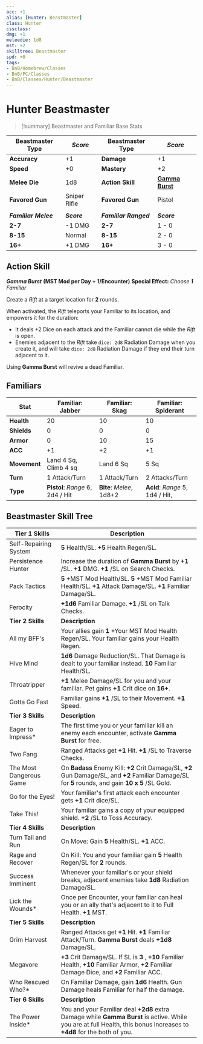 ```yaml
---
acc: +1
alias: [Hunter: Beastmaster]
class: Hunter
cssclass: 
dmg: +1
meleedie: 1d8
mst: +2
skilltree: Beastmaster
spd: +0
tags:
- BnB/Homebrew/Classes
- BnB/PC/Classes
- BnB/Classes/Hunter/Beastmaster
---
```


# Hunter Beastmaster

>[!summary] Beastmaster and Familiar Base Stats
>
| __Beastmaster Type__ | ___Score___      | __Beastmaster Type__  | ___Score___                      |
| -------------------- | ------------ | --------------------- | ---------------------------- |
| __Accuracy__         | +1           | __Damage__            | +1                           |
| __Speed__            | +0           | __Mastery__           | +2                           |
| __Melee Die__        | 1d8          | __Action Skill__      | __[Gamma Burst](../Action_Skill/Gamma-Burst.md)__ |
| __Favored Gun__      | Sniper Rifle | __Favored Gun__       | Pistol                       |
|                      |              |                       |                              |
| ___Familiar Melee___ | ___Score___      | ___Familiar Ranged___ | ___Score___                      |
| __2-7__              | -1 DMG       | __2-7__                   | 1 - 0                          |
| __8-15__             | Normal       | __8-15__                  | 2 - 0                          |
| __16+__              | +1 DMG       | __16+__                   | 3 - 0                             |

## Action Skill

___Gamma Burst___
__(MST Mod per Day + 1/Encounter)__
__Special Effect:__ _Choose __1__ Familiar_

Create a _Rift_ at a target location for __2__ rounds. 

When activated, the _Rift_ teleports your Familiar to its location, and empowers it for the duration: 
- It deals +2 Dice on each attack and the Familiar cannot die while the _Rift_ is open. 
- Enemies adjacent to the _Rift_ take `dice: 2d8` Radiation Damage when you create it, and will take `dice: 2d8` Radiation Damage if they end their turn adjacent to it. 

Using __Gamma Burst__ will revive a dead Familiar.

## Familiars

| __Stat__     | __Familiar: Jabber__             | __Familiar: Skag__       | __Familiar: Spiderant__ |
| ------------ | -------------------------------- | ------------------------ | ----------------------- |
| __Health__   | 20                               | 10                       | 10                        |
| __Shields__  | 0                                | 0                        |   0                      |
| __Armor__    | 0                                | 10                       |    15                     |
| __ACC__      | +1                               | +2                       | +1                      |
| __Movement__ | Land 4 Sq, Climb 4 sq            | Land 6 Sq                |      5 Sq                   |
| __Turn__     | 1 Attack/Turn                    | 1 Attack/Turn            |          2 Attacks/Turn               |
| __Type__     | __Pistol__: _Range_ 6, 2d4 / Hit | __Bite__: _Melee_, 1d8+2 | __Acid__: _Range_ 5, 1d4 / Hit,                         |

## Beastmaster Skill Tree

| __Tier 1 Skills__ | __Description__ |
| --- | --- |
| Self-Repairing System | __5__ Health/SL. __+5__ Health Regen/SL. |
| Persistence Hunter | Increase the duration of __Gamma Burst__ by __+1__ /SL. __+1__ DMG. __+1__ /SL on Search Checks. |
| Pack Tactics | __5__ +MST Mod Health/SL. __5__ +MST Mod Familiar Health/SL. __+1__ Attack Damage/SL. __+1__ Familiar Damage/SL. |
| Ferocity | __+1d6__ Familiar Damage. __+1__ /SL on Talk Checks. |
| __Tier 2 Skills__ | __Description__ |
| All my BFF's | Your allies gain __1__ +Your MST Mod Health Regen/SL. Your familiar gains your Health Regen. |
| Hive Mind | __1d6__ Damage Reduction/SL. That Damage is dealt to your familiar instead. __10__ Familiar Health/SL. |
| Throatripper | __+1__ Melee Damage/SL for you and your familiar. Pet gains __+1__ Crit dice on __16+__. |
| Gotta Go Fast | Familiar gains __+1__ /SL to their Movement. __+1__ Speed. |
| __Tier 3 Skills__ | __Description__ |
| Eager to Impress\* | The first time you or your familiar kill an enemy each encounter, activate __Gamma Burst__ for free. |
| Two Fang | Ranged Attacks get __+1__ Hit. __+1__ /SL to Traverse Checks. |
| The Most Dangerous Game | On __Badass__ Enemy Kill: __+2__ Crit Damage/SL, __+2__ Gun Damage/SL, and __+2__ Familiar Damage/SL for __5__ rounds, and gain __10 x 5__ /SL Gold. |
| Go for the Eyes! | Your familiar's first attack each encounter gets __+1__ Crit dice/SL. |
| Take This! | Your familiar gains a copy of your equipped shield. __+2__ /SL to Toss Accuracy. |
| __Tier 4 Skills__ | __Description__ |
| Turn Tail and Run | On Move: Gain __5__ Health/SL. __+1__ ACC. |
| Rage and Recover | On Kill: You and your familiar gain __5__ Health Regen/SL for __2__ rounds. |
| Success Imminent | Whenever your familiar's or your shield breaks, adjacent enemies take __1d8__ Radiation Damage/SL. |
| Lick the Wounds\* | Once per Encounter, your familiar can heal you or an ally that's adjacent to it to Full Health. __+1__ MST. |
| __Tier 5 Skills__ | __Description__ |
| Grim Harvest | Ranged Attacks get __+1__ Hit. __+1__ Familiar Attack/Turn. __Gamma Burst__ deals __+1d8__ Damage/SL. |
| Megavore | __+3__ Crit Damage/SL. If SL is __3__ , __+10__ Familiar Health, __+10__ Familiar Armor, __+2__ Familiar Damage Dice, and __+2__ Familiar ACC. |
| Who Rescued Who?\* | On Familiar Damage, gain __1d6__ Health. Gun Damage heals Familiar for half the damage. |
| __Tier 6 Skills__ | __Description__ |
| The Power Inside\* | You and your Familiar deal __+2d8__ extra Damage while __Gamma Burst__ is active. While you are at full Health, this bonus increases to __+4d8__ for the both of you. |